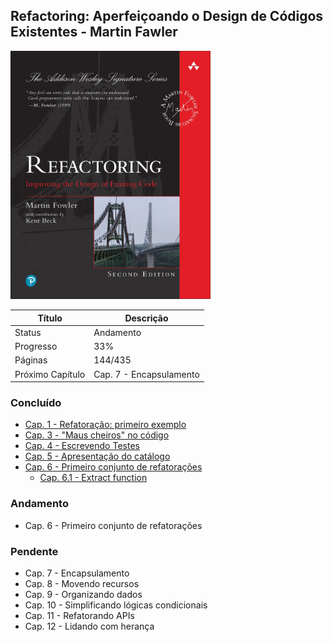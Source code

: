 ## Refactoring: Aperfeiçoando o Design de Códigos Existentes - Martin Fawler

<img src="/readme/refactoring.jpg" alt="Refactoring: Aperfeiçoando o Design de Códigos Existentes - Martin Fowler" title="Refactoring: Aperfeiçoando o Design de Códigos Existentes - Martin Fowler" width="320">

| Título           | Descrição               |
| ---------------- | ----------------------- |
| Status           | Andamento               |
| Progresso        | 33%                     |
| Páginas          | 144/435                 |
| Próximo Capítulo | Cap. 7 - Encapsulamento |

### Concluído

-  [Cap. 1 - Refatoração: primeiro exemplo](https://github.com/mgomesdev/refactoring/tree/main/src/cap-1-refatoracao-primeiro-exemplo)
-  [Cap. 3 - "Maus cheiros" no código](#)
-  [Cap. 4 - Escrevendo Testes](https://github.com/mgomesdev/refactoring/tree/main/src/cap-4-escrevendo-testes)
-  [Cap. 5 - Apresentação do catálogo](#)
-  [Cap. 6 - Primeiro conjunto de refatorações](https://github.com/mgomesdev/refactoring/tree/main/src/cap-6-primeiro-conjunto-refatoracoes)
   -  [Cap. 6.1 - Extract function](https://github.com/mgomesdev/refactoring/tree/main/src/cap-6-primeiro-conjunto-refatoracoes/extract-function)

### Andamento

-  Cap. 6 - Primeiro conjunto de refatorações

### Pendente

-  Cap. 7 - Encapsulamento
-  Cap. 8 - Movendo recursos
-  Cap. 9 - Organizando dados
-  Cap. 10 - Simplificando lógicas condicionais
-  Cap. 11 - Refatorando APIs
-  Cap. 12 - Lidando com herança
